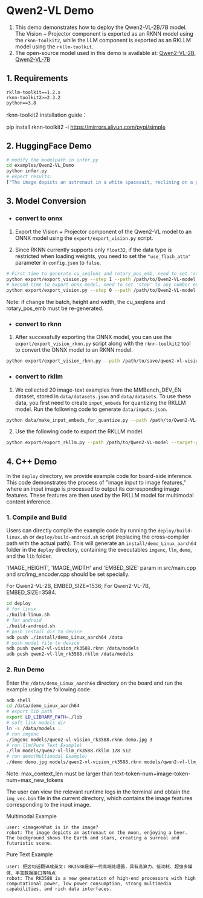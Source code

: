# Qwen2-VL Demo
1. This demo demonstrates how to deploy the Qwen2-VL-2B/7B model. The Vision + Projector component is exported as an RKNN model using the `rknn-toolkit2`, while the LLM component is exported as an RKLLM model using the `rkllm-toolkit`.
2. The open-source model used in this demo is available at: [Qwen2-VL-2B](https://huggingface.co/Qwen/Qwen2-VL-2B-Instruct), [Qwen2-VL-7B](https://huggingface.co/Qwen/Qwen2-VL-7B-Instruct)

## 1. Requirements
```
rkllm-toolkit==1.2.x
rknn-toolkit2>=2.3.2
python==3.8
```

rknn-toolkit2 installation guide：

pip install rknn-toolkit2 -i https://mirrors.aliyun.com/pypi/simple

## 2. HuggingFace Demo

```bash
# modify the modelpath in infer.py
cd examples/Qwen2-VL_Demo
python infer.py
# expect results:
["The image depicts an astronaut in a white spacesuit, reclining on a green chair with his feet up. He is holding a green beer bottle in his right hand. The astronaut is on a moon-like surface, with the Earth visible in the background. The scene is set against a backdrop of stars and the moon's surface, creating a surreal and whimsical atmosphere."]
```

## 3. Model Conversion
- ### convert to onnx

1. Export the Vision + Projector component of the Qwen2-VL model to an ONNX model using the `export/export_vision.py` script.

2. Since RKNN currently supports only `float32`, if the data type is restricted when loading weights, you need to set the `"use_flash_attn"` parameter in `config.json` to `false`.

```bash
# First time to generate cu_seqlens and rotary_pos_emb, need to set 'step' to 1
python export/export_vision.py --step 1 --path /path/to/Qwen2-VL-model --batch 1 --height 392 --width 392
# Second time to export onnx model, need to set 'step' to any number except 1
python export/export_vision.py --step 0 --path /path/to/Qwen2-VL-model --savepath /path/to/save/qwen2-vl-vision.onnx --batch 1 --height 392 --width 392
```

Note: if change the batch, height and width, the cu_seqlens and rotary_pos_emb must be re-generated.

- ### convert to rknn

1. After successfully exporting the ONNX model, you can use the `export/export_vision_rknn.py` script along with the `rknn-toolkit2` tool to convert the ONNX model to an RKNN model.

```bash
python export/export_vision_rknn.py --path /path/to/save/qwen2-vl-vision.onnx --target-platform rk3588
```

- ### convert to rkllm

1. We collected 20 image-text examples from the MMBench_DEV_EN dataset, stored in `data/datasets.json` and `data/datasets`. To use these data, you first need to create `input_embeds` for quantizing the RKLLM model. Run the following code to generate `data/inputs.json`.

```bash
python data/make_input_embeds_for_quantize.py --path /path/to/Qwen2-VL-model
```

2. Use the following code to export the RKLLM model.

```bash
python export/export_rkllm.py --path /path/to/Qwen2-VL-model --target-platform rk3588 --num_npu_core 3 --quantized_dtype w8a8 --device cpu --savepath /path/to/save/qwen2-vl-llm_rk3588.rkllm
```

## 4. C++ Demo
In the `deploy` directory, we provide example code for board-side inference. This code demonstrates the process of "image input to image features," where an input image is processed to output its corresponding image features. These features are then used by the RKLLM model for multimodal content inference.

### 1. Compile and Build
Users can directly compile the example code by running the `deploy/build-linux.sh` or `deploy/build-android.sh` script (replacing the cross-compiler path with the actual path). This will generate an `install/demo_Linux_aarch64` folder in the `deploy` directory, containing the executables `imgenc`, `llm`, `demo`, and the `lib` folder.

'IMAGE_HEIGHT', 'IMAGE_WIDTH' and 'EMBED_SIZE' param in src/main.cpp and src/img_encoder.cpp should be set specially. 

For Qwen2-VL-2B, EMBED_SIZE=1536; For Qwen2-VL-7B, EMBED_SIZE=3584.

```bash
cd deploy
# for linux
./build-linux.sh
# for android
./build-android.sh
# push install dir to device
adb push ./install/demo_Linux_aarch64 /data
# push model file to device
adb push qwen2-vl-vision_rk3588.rknn /data/models
adb push qwen2-vl-llm_rk3588.rkllm /data/models
```

### 2. Run Demo
Enter the `/data/demo_Linux_aarch64` directory on the board and run the example using the following code

```bash
adb shell
cd /data/demo_Linux_aarch64
# export lib path
export LD_LIBRARY_PATH=./lib
# soft link models dir
ln -s /data/models .
# run imgenc
./imgenc models/qwen2-vl-vision_rk3588.rknn demo.jpg 3
# run llm(Pure Text Example)
./llm models/qwen2-vl-llm_rk3588.rkllm 128 512
# run demo(Multimodal Example)
./demo demo.jpg models/qwen2-vl-vision_rk3588.rknn models/qwen2-vl-llm_rk3588.rkllm 128 512 3
```

Note: max_context_len must be larger than text-token-num+image-token-num+max_new_tokens

The user can view the relevant runtime logs in the terminal and obtain the `img_vec.bin` file in the current directory, which contains the image features corresponding to the input image.

Multimodal Example

```
user: <image>What is in the image?
robot: The image depicts an astronaut on the moon, enjoying a beer. The background shows the Earth and stars, creating a surreal and futuristic scene.
```

Pure Text Example
```
user: 把这句话翻译成英文: RK3588是新一代高端处理器，具有高算力、低功耗、超强多媒体、丰富数据接口等特点
robot: The RK3588 is a new generation of high-end processors with high computational power, low power consumption, strong multimedia capabilities, and rich data interfaces.
```